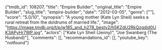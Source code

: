 {"tmdb_id": 108207, "title": "Empire Builder", "original_title": "Empire Builder", "slug_title": "empire-builder", "date": "2012-03-05", "genre": [""], "score": "5.0/10", "synopsis": "A young mother (Kate Lyn Sheil) seeks a rural retreat from the doldrums of married life.", "image": "https://image.tmdb.org/t/p/w185_and_h278_bestv2/h5KZdU2RkQzgdid0UK3APyHr7WP.jpg", "actors": ["Kate Lyn Sheil (Jenny)", "Joe Swanberg (The Husband)"], "comments": [], "recommandations_id": [], "youtube_key": "notfound"}